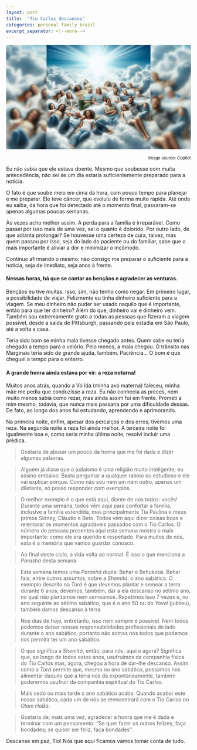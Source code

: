 ```yaml
---
layout: post
title:  "Tio Carlos descansou"
categories: personal family brazil
excerpt_separator: <!--more-->
---
```

![Descansando](/assets/images/descanso.jpeg)
<div style="font-size: 0.8em; text-align: right">Image source: Copilot</div>

Eu não sabia que ele estava doente. Mesmo que soubesse com muita antecedência, não sei se um dia estaria suficientemente preparado para a notícia.
<!--more-->

O fato é que soube meio em cima da hora, com pouco tempo para planejar e me preparar. Ele teve câncer, que evoluiu de forma muito rápida. Até onde eu saiba, da hora que foi detectado até o momento final, passaram-se apenas algumas poucas semanas.

Às vezes acho melhor assim. A perda para a família é irreparável. Como passei por isso mais de uma vez, sei o quanto é dolorido. Por outro lado, de que adianta prolongar? Se houvesse uma certeza de cura, talvez, mas quem passou por isso, seja do lado do paciente ou do familiar, sabe que o mais importante é aliviar a dor e minimizar o incômodo.

Continuo afirmando o mesmo: não consigo me preparar o suficiente para a notícia, seja de imediato, seja anos à frente.

#### Nessas horas, há que se contar as bençãos e agradecer as venturas.

Bençãos eu tive muitas. Isso, sim, não tenho como negar. Em primeiro lugar, a possibilidade de viajar. Felizmente eu tinha dinheiro suficiente para a viagem. Se meu dinheiro não puder ser usado naquilo que é importante, então para que ter dinheiro? Além do que, dinheiro vai e dinheiro vem. Também sou extremamente grato a todas as pessoas que fizeram a viagem possível, desde a saída de Pittsburgh, passando pela estadia em São Paulo, até a volta a casa.

Teria sido bom se minha mala tivesse chegado antes. Quem sabe eu teria chegado a tempo para o velório. Pelo menos, a mala chegou. O trânsito nas Marginais teria sido de grande ajuda, também. Paciência… O bom é que cheguei a tempo para o enterro.

#### A grande honra ainda estava por vir: a reza noturna!

Muitos anos atrás, quando a Vó Ida (minha avó materna) faleceu, minha mãe me pediu que conduzisse a reza. Eu não conhecia as preces, nem muito menos sabia como rezar, mas ainda assim fui em frente. Prometi a mim mesmo, todavia, que nunca mais passaria por uma dificuldade dessas. De fato, ao longo dos anos fui estudando, aprendendo e aprimorando.

Na primeira noite, enfim, apesar dos percalços e dos erros, tivemos uma reza. Na segunda noite a reza foi ainda melhor. A terceira noite foi igualmente boa e, como seria minha última noite, resolvi incluir uma prédica.

> Gostaria de abusar um pouco da honra que me foi dada e dizer algumas palavras.

> Alguém já disse que o judaísmo é uma religião muito inteligente; eu assino embaixo. Basta perguntar a qualquer rabino ou estudioso e ele vai explicar porque. Como não sou nem um nem outro, apenas um diletante, só posso responder com exemplos.

> O melhor exemplo é o que está aqui, diante de nós todos: vocês! Durante uma semana, todos vêm aqui para confortar a família, inclusive a família estendida, mas principalmente Tia Paulina e meus primos Sidney, Cláudio e Beto. Todos vêm aqui dizer coisas boas e relembrar os momentos agradáveis passados com o Tio Carlos. O número de pessoas presentes aqui esta semana mostra o mais importante: como ele era querido e respeitado. Para muitos de nós, esta é a memória que vamos guardar conosco.

> Ao final deste ciclo, a vida volta ao normal. É isso o que menciona a *Parashá* desta semana.

> Esta semana temos uma *Parashá* dupla: Behar e Behukotai. Behar fala, entre outros assuntos, sobre a *Shemitá*, o ano sabático. O exemplo descrito na *Torá* é que devemos plantar e semear a terra durante 6 anos; devemos, também, dar a ela descanso no sétimo ano, no qual não plantamos nem semeamos. Repetimos isso 7 vezes e, no ano seguinte ao sétimo sabático, que é o ano 50 ou do *Yovel* (jubileu), também damos descanso à terra.

> Nos dias de hoje, entretanto, isso nem sempre é possível. Nem todos podemos deixar nossas responsabilidades profissionais de lado durante o ano sabático, portanto não somos nós todos que podemos nos permitir ter um ano sabático.

> O que significa a *Shemitá*, então, para nós, aqui e agora? Significa que, ao longo de todos estes anos, usufruímos da companhia física do Tio Carlos mas, agora, chegou a hora de dar-lhe descanso. Assim como a *Torá* permite que, mesmo no ano sabático, possamos nos alimentar daquilo que a terra nos dá expontaneamente, também poderemos usufruir da companhia espiritual do Tio Carlos.

> Mais cedo ou mais tarde o ano sabático acaba. Quando acabar este nosso sabático, cada um de nós se reencontrará com o Tio Carlos no *Olam HaBá*.

> Gostaria de, mais uma vez, agradecer a honra que me é dada e terminar com um pensamento: “Se quer fazer os outros felizes, faça bondades; se quiser ser feliz, faça bondades”.

Descanse em paz, Tio! Nós que aqui ficamos vamos tomar conta de tudo.